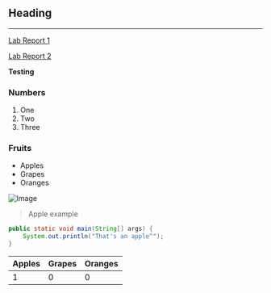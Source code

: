 ## Heading

---

[Lab Report 1](lab-report-1-week-2.md)

[Lab Report 2](lab-report-2-week-4.md)

**Testing**

### Numbers

1. One
2. Two
3. Three

### Fruits

* Apples
* Grapes
* Oranges

![Image](https://i5.walmartimages.com/asr/6ba3d69b-4c3e-4d74-b875-e565b7bab40f_2.4077a6a330f2ce5a08708847a6e011c0.jpeg?odnHeight=612&odnWidth=612&odnBg=FFFFFF)
> Apple example

```Java
public static void main(String[] args) {
    System.out.println("That's an apple^");
}
```
|Apples|Grapes|Oranges|
|  -|-|-|
|1|0|0|
